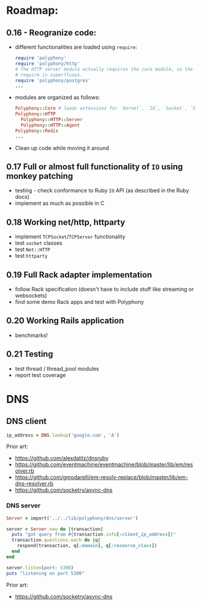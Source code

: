 # Roadmap:

## 0.16 - Reogranize code:

- different functionalities are loaded using `require`:

  ```ruby
  require 'polyphony'
  require 'polyphony/http'
  # The HTTP server module actually requires the core module, so the first
  # require is superfluous.
  require 'polyphony/postgres'
  ...
  ```
- modules are organized as follows:

  ```ruby
  Polyphony::Core # loads extensions for `Kernel`, `IO`, `Socket`, `SSL`
  Polyphony::HTTP
    Polyphony::HTTP::Server
    Polyphony::HTTP::Agent
  Polyphony::Redis
  ...
  ```

- Clean up code while moving it around

## 0.17 Full or almost full functionality of `IO` using monkey patching

- testing - check conformance to Ruby `IO` API (as described in the Ruby docs)
- implement as much as possible in C

## 0.18 Working net/http, httparty

- implement `TCPSocket`/`TCPServer` functionality
- test `socket` classes
- test `Net::HTTP`
- test `httparty`

## 0.19 Full Rack adapter implementation

- follow Rack specification (doesn't have to include stuff like streaming or
  websockets)
- find some demo Rack apps and test with Polyphony

## 0.20 Working Rails application

- benchmarks!

## 0.21 Testing

- test thread / thread_pool modules
- report test coverage

# DNS

## DNS client

```ruby
ip_address = DNS.lookup('google.com', 'A')
```

Prior art:

- https://github.com/alexdalitz/dnsruby
- https://github.com/eventmachine/eventmachine/blob/master/lib/em/resolver.rb
- https://github.com/gmodarelli/em-resolv-replace/blob/master/lib/em-dns-resolver.rb
- https://github.com/socketry/async-dns

### DNS server

```ruby
Server = import('../../lib/polyphony/dns/server')

server = Server.new do |transaction|
  puts "got query from #{transaction.info[:client_ip_address]}"
  transaction.questions.each do |q|
    respond(transaction, q[:domain], q[:resource_class])
  end
end

server.listen(port: 5300)
puts "listening on port 5300"
```

Prior art:

- https://github.com/socketry/async-dns
